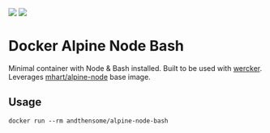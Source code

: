 [![](https://images.microbadger.com/badges/image/andthensome/alpine-node-bash.svg)](http://microbadger.com/images/andthensome/alpine-node-bash "Get your own image badge on microbadger.com") [![](https://images.microbadger.com/badges/version/andthensome/alpine-surge-bash.svg)](http://microbadger.com/images/andthensome/alpine-surge-bash "Get your own version badge on microbadger.com")

# Docker Alpine Node Bash

Minimal container with Node & Bash installed. Built to be used with [wercker](http://wercker.com/). Leverages [mhart/alpine-node](https://hub.docker.com/r/mhart/alpine-node/) base image.

## Usage

	docker run --rm andthensome/alpine-node-bash
